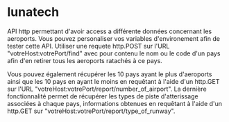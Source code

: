 # lunatech


API http permettant d'avoir access a différente données concernant les aeroports.
Vous pouvez personaliser vos variables d'environement afin de tester cette API.
Utiliser une requete http.POST sur l'URL "votreHost:votrePort/find"  avec pour contenu le nom ou le code d'un pays
afin d'en retirer tous les aeroports ratachés à ce pays.

Vous pouvez également récupérer les 10 pays ayant le plus d'aeroports ainsi que les 10 pays en ayant le moins en requêtant 
à l'aide d'un http.GET sur l'URL "votreHost:votrePort/report/number_of_airport".
La dernière fonctionnalité permet de récupérer les types de piste d'atterissage associées à chaque pays, informations obtenues
en requêtant à l'aide d'un http.GET sur "votreHost:votrePort/report/type_of_runway".

